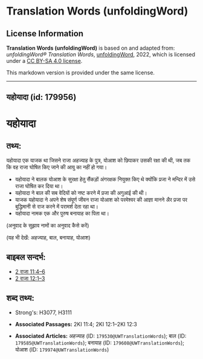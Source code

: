 # Translation Words (unfoldingWord)

## License Information

**Translation Words (unfoldingWord)** is based on and adapted from: _unfoldingWord® Translation Words_, [unfoldingWord](https://unfoldingword.org/utw), 2022, which is licensed under a [CC BY-SA 4.0 license](https://creativecommons.org/licenses/by-sa/4.0/legalcode.en).

This markdown version is provided under the same license.



--------------------------------

## यहोयादा (id: 179956)

यहोयादा
=======

तथ्य:
-----

यहोयादा एक याजक था जिसने राजा अहज्याह के पुत्र, योआश को छिपाकर उसकी रक्षा की थी, जब तक कि वह राजा घोषित किए जाने की आयु का नहीं हो गया।

* यहोयादा ने बालक योआश के सुरक्षा हेतु सैंकड़ों अंगरक्षक नियुक्त किए थे क्योंकि प्रजा ने मन्दिर में उसे राजा घोषित कर दिया था।
* यहोयादा ने बाल की सब वेदियों को नष्ट करने में प्रजा की अगुआई की थी।
* याजक यहोयादा ने अपने शेष संपूर्ण जीवन राजा योआश को परमेश्वर की आज्ञा मानने अैर प्रजा पर बुद्धिमानी से राज करने में परामर्श देता रहा था।
* यहोयादा नामक एक और पुरुष बनायाह का पिता था।

(अनुवाद के सुझाव नामों का अनुवाद कैसे करें)

(यह भी देखें: अहज्याह, बाल, बनायाह, योआश)

बाइबल सन्दर्भ:
--------------

* [2 राजा 11:4–6](https://ref.ly/2Kgs0:0)
* [2 राजा 12:1–3](https://ref.ly/2Kgs0:0)

शब्द तथ्य:
----------

* Strong's: H3077, H3111

* **Associated Passages:** 2KI 11:4; 2KI 12:1–2KI 12:3
* **Associated Articles:** अहज्याह (ID: `179530@UWTranslationWords`); बाल (ID: `179585@UWTranslationWords`); बनायाह (ID: `179608@UWTranslationWords`); योआश (ID: `179974@UWTranslationWords`)

